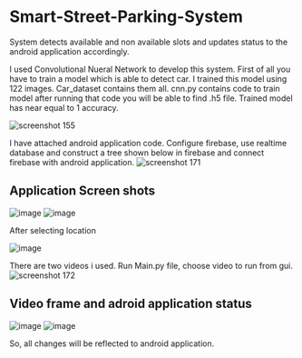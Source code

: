 # Smart-Street-Parking-System
System detects available and non available slots and updates status to the android application accordingly.





I used Convolutional Nueral Network to develop this system.
First of all you have to train a model which is able to detect car. I trained this model using 122 images. Car_dataset contains them all.
cnn.py contains code to train model after running that code you will be able to find .h5 file. Trained model has near equal to 1 accuracy. 

![screenshot 155](https://user-images.githubusercontent.com/43346518/48930687-3d35f500-ef18-11e8-91d5-9a9284f54bbc.png)



I have attached android application code. Configure firebase, use realtime database and construct a tree shown below in firebase and connect firebase with android application.
![screenshot 171](https://user-images.githubusercontent.com/43346518/48930536-29d65a00-ef17-11e8-9a8e-84a3e922b4a6.png)
## Application Screen shots
![image](https://user-images.githubusercontent.com/43346518/48930792-d36a1b00-ef18-11e8-8148-180d610e908d.png)
![image](https://user-images.githubusercontent.com/43346518/48930810-e0870a00-ef18-11e8-93a7-7c5d9512a3b6.png)

After selecting location

![image](https://user-images.githubusercontent.com/43346518/48930845-14622f80-ef19-11e8-94d8-c2e5bb85949a.png)



There are two videos i used. Run Main.py file, choose video to run from gui.
![screenshot 172](https://user-images.githubusercontent.com/43346518/48930606-acf7b000-ef17-11e8-9859-27f4a32f6991.png)

## Video frame and adroid application status
![image](https://user-images.githubusercontent.com/43346518/48930726-69517600-ef18-11e8-8a1b-4c38ba29c824.png)
![image](https://user-images.githubusercontent.com/43346518/48930728-6e162a00-ef18-11e8-90cd-e65f63b8fd48.png)


So, all changes will be reflected to android application.
